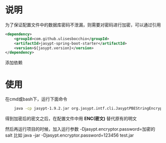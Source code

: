# 说明

为了保证配置文件中的数据库密码不泄漏，则需要对密码进行加密，可以通过引用

```xml
<dependency>
    <groupId>com.github.ulisesbocchio</groupId>
    <artifactId>jasypt-spring-boot-starter</artifactId>
    <version>${jasypt.version}</version>
</dependency> 
```
添加依赖

# 使用

在cmd或bash下，运行下面命令

```bash
    java -cp jasypt-1.9.2.jar org.jasypt.intf.cli.JasyptPBEStringEncryptionCLI input="加密内容" password=加密salt algorithm=PBEWithMD5AndDES
```

得到加密后的密文之后，在配置文件中用 **ENC(密文)** 替代原有的明文

然后再运行项目的时候，加入运行参数 -Djasypt.encryptor.password=加密的salt
比如 java -jar -Djasypt.encryptor.password=123456 test.jar 